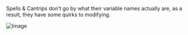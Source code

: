 Spells & Cantrips don't go by what their variable names actually are, as a result, they have some quirks to modifying.

![Image](https://i.imgur.com/l8b8khc.png)
